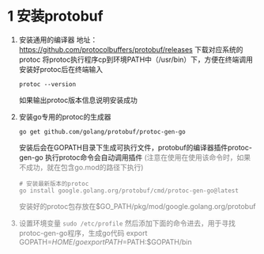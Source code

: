 # 1 安装protobuf
1. 安装通用的编译器
地址： https://github.com/protocolbuffers/protobuf/releases
下载对应系统的protoc
将protoc执行程序cp到环境PATH中（/usr/bin）下，方便在终端调用
安装好protoc后在终端输入
    ```shell
    protoc --version
    ```
    如果输出protoc版本信息说明安装成功
2. 安装go专用的protoc的生成器
    ```shell
    go get github.com/golang/protobuf/protoc-gen-go
    ```
    安装后会在GOPATH目录下生成可执行文件，protobuf的编译器插件protoc-gen-go
    执行protoc命令会自动调用插件
    <font color=gray>(注意在使用在使用该命令时，如果不成功，就在包含go.mod的路径下执行)</front>

    ```shell
    # 安装最新版本的protoc
    go install google.golang.org/protobuf/cmd/protoc-gen-go@latest
    ```
    安装好的protoc包存放在$GO_PATH/pkg/mod/google.golang.org/protobuf
3. 设置环境变量
```sudo /etc/profile```
然后添加下面的命令进去，用于寻找protoc-gen-go程序，生成go代码
export GOPATH=$HOME/go 
export PATH=$PATH:$GOPATH/bin
